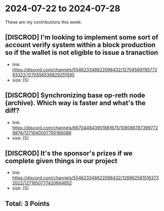 # 2024-07-22 to 2024-07-28

These are my contributions this week:

## [DISCROD] I'm looking to implement some sort of account verify system within a block production so if the wallet is not eligible to issue a tranaction

- link: https://discord.com/channels/554623348622098432/1270456978577293322/1270556536829251595
- size: [S]  


## [DISCROD] Synchronizing base op-reth node (archive). Which way is faster and what's the diff?

- link: https://discord.com/channels/667044843901681675/1080867873997729874/1271640007790166088
- size: [S]  


## [DISCROD] It's the sponsor's prizes if we complete given things in our project

- link: https://discord.com/channels/554623348622098432/1269625815163732022/1271650777420664852
- size: [S]  

 

## Total: 3 Points